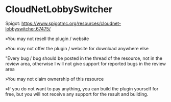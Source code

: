 # CloudNetLobbySwitcher

Spigot: https://www.spigotmc.org/resources/cloudnet-lobbyswitcher.67475/

»You may not resell the plugin / website

»You may not offer the plugin / website for download anywhere else

"Every bug / bug should be posted in the thread of the resource, not in the review area, otherwise I will not give support for reported bugs in the review area

»You may not claim ownership of this resource

»If you do not want to pay anything, you can build the plugin yourself for free, but you will not receive any support for the result and building.
